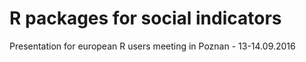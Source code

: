 R packages for social indicators
=
Presentation for european R users meeting in Poznan - 13-14.09.2016
